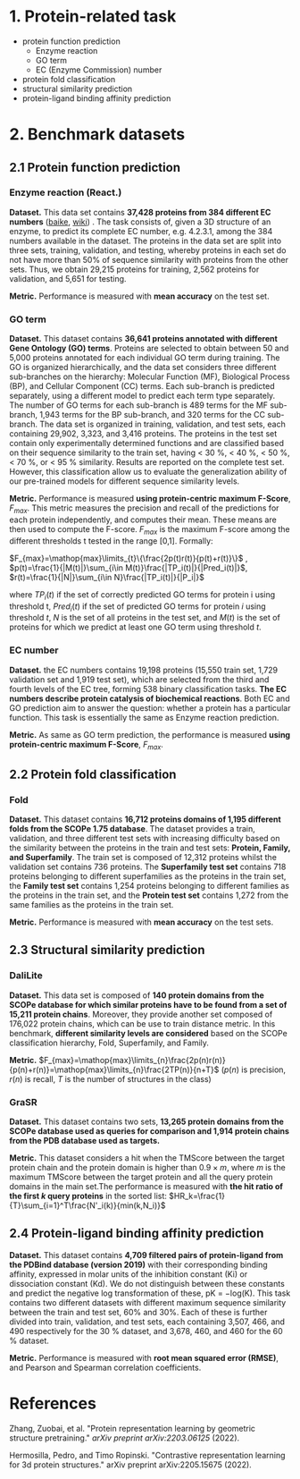 # 1. Protein-related task
- protein function prediction
  - Enzyme reaction
  - GO term
  - EC (Enzyme Commission) number
- protein fold classification
- structural similarity prediction
- protein-ligand binding affinity prediction


# 2. Benchmark datasets

## 2.1 Protein function prediction

### Enzyme reaction (React.)

**Dataset.** This data set contains **37,428 proteins from 384 different EC numbers** ([baike](https://baike.baidu.com/item/EC%E7%BC%96%E5%8F%B7/9728081?fromModule=search-result_lemma), [wiki](https://en.wikipedia.org/wiki/Enzyme_Commission_number)) . The task consists of, given a 3D structure of an enzyme, to predict its complete EC number, e.g. 4.2.3.1, among the 384 numbers available in the dataset. The proteins in the data set are split into three sets, training, validation, and testing, whereby proteins in each set do not have more than 50% of sequence similarity with proteins from the other sets. Thus, we obtain 29,215 proteins for training, 2,562 proteins for validation, and 5,651 for testing.

**Metric.** Performance is measured with **mean accuracy** on the test set.



### GO term

**Dataset.** This dataset contains **36,641 proteins annotated with different Gene Ontology (GO) terms**. Proteins are selected to obtain between 50 and 5,000 proteins annotated for each individual GO term during training. The GO is organized hierarchically, and the data set considers three different sub-branches on the hierarchy: Molecular Function (MF), Biological Process (BP), and Cellular Component (CC) terms. Each sub-branch is predicted separately, using a different model to predict each term type separately. The number of GO terms for each sub-branch is 489 terms for the MF sub-branch, 1,943 terms for the BP sub-branch, and 320 terms for the CC sub-branch. The data set is organized in training, validation, and test sets, each containing 29,902, 3,323, and 3,416 proteins. The proteins in the test set contain only experimentally determined functions and are classified based on their sequence similarity to the train set, having < 30 %, < 40 %, < 50 %, < 70 %, or < 95 % similarity. Results are reported on the complete test set. However, this classification allow us to evaluate the generalization ability of our pre-trained models for different sequence similarity levels.

**Metric.** Performance is measured **using protein-centric maximum F-Score**, $F_{max}$. This metric measures the precision and recall of the predictions for each protein independently, and computes their mean. These means are then used to compute the F-score. $F_{max}$ is the maximum F-score among the different thresholds t tested in the range [0,1]. Formally:

$F_{max}=\mathop{max}\limits_{t}\{\frac{2p(t)r(t)}{p(t)+r(t)}\}$ , $p(t)=\frac{1}{|M(t)|}\sum_{i\in M(t)}\frac{|TP_i(t)|}{|Pred_i(t)|}$, $r(t)=\frac{1}{|N|}\sum_{i\in N}\frac{|TP_i(t)|}{|P_i|}$

where $TP_i(t)$ if the set of correctly predicted GO terms for protein i using threshold t, $Pred_i(t)$ if the set of predicted GO terms for protein $i$ using threshold $t$, $N$ is the set of all proteins in the test set, and $M(t)$ is the set of proteins for which we predict at least one GO term using threshold $t$.



### EC number

**Dataset.** the EC numbers contains 19,198 proteins (15,550 train set, 1,729 validation set and 1,919 test set), which are selected from the third and fourth levels of the EC tree, forming 538 binary classification tasks. **The EC numbers describe protein catalysis of biochemical reactions**. Both EC and GO prediction aim to answer the question: whether a protein has a particular function. This task is essentially the same as Enzyme reaction prediction.

**Metric.** As same as GO term prediction, the performance is measured **using protein-centric maximum F-Score**, $F_{max}$. 



## 2.2 Protein fold classification

### Fold

**Dataset.** This dataset contains **16,712 proteins domains of 1,195 different folds from the SCOPe 1.75 database**. The dataset provides a train, validation, and three different test sets with increasing difficulty based on the similarity between the proteins in the train and test sets: **Protein, Family, and Superfamily**. The train set is composed of 12,312 proteins whilst the validation set contains 736 proteins. The **Superfamily test set** contains 718 proteins belonging to different superfamilies as the proteins in the train set, the **Family test set** contains 1,254 proteins belonging to different families as the proteins in the train set, and the **Protein test set** contains 1,272 from the same families as the proteins in the train set.

**Metric.** Performance is measured with **mean accuracy** on the test sets.




## 2.3 Structural similarity prediction
### DaliLite

**Dataset.** This data set is composed of **140 protein domains from the SCOPe database for which similar proteins have to be found from a set of 15,211 protein chains**. Moreover, they provide another set composed of 176,022 protein chains, which can be use to train distance metric. In this benchmark, **different similarity levels are considered** based on the SCOPe classification hierarchy, Fold, Superfamily, and Family.

**Metric.** $F_{max}=\mathop{max}\limits_{n}\frac{2p(n)r(n)}{p(n)+r(n)}=\mathop{max}\limits_{n}\frac{2TP(n)}{n+T}$ ($p(n)$ is precision, $r(n)$ is recall, $T$ is the number of structures in the class)



### GraSR 

**Dataset.** This dataset contains two sets, **13,265 protein domains from the SCOPe database used as queries for comparison and 1,914 protein chains from the PDB database used as targets.**

**Metric.** This dataset considers a hit when the TMScore between the target protein chain and the protein domain is higher than $0.9\times m$, where $m$ is the maximum TMScore between the target protein and all the query protein domains in the main set.The performance is measured with **the hit ratio of the first $k$ query proteins** in the sorted list: $HR_k=\frac{1}{T}\sum_{i=1}^T\frac{N'_i(k)}{min(k,N_i)}$



## 2.4 Protein-ligand binding affinity prediction

**Dataset.** This dataset contains **4,709 filtered pairs of protein-ligand from the PDBind database (version 2019)** with their corresponding binding affinity, expressed in molar units of the inhibition constant (Ki) or dissociation constant (Kd). We do not distinguish between these constants and predict the negative log transformation of these, pK = −log(K). This task contains two different datasets with different maximum sequence similarity between the train and test set, 60% and 30%. Each of these is further divided into train, validation, and test sets, each containing 3,507, 466, and 490 respectively for the 30 % dataset, and 3,678, 460, and 460 for the 60 % dataset.

**Metric.** Performance is measured with **root mean squared error (RMSE)**, and Pearson and Spearman correlation coefficients.



# References

Zhang, Zuobai, et al. "Protein representation learning by geometric structure pretraining." *arXiv preprint arXiv:2203.06125* (2022).

Hermosilla, Pedro, and Timo Ropinski. "Contrastive representation learning for 3d protein structures." arXiv preprint arXiv:2205.15675 (2022).
